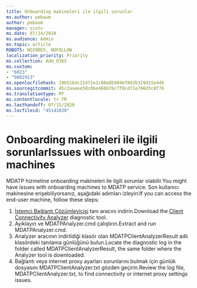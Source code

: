 ```yaml
---
title: Onboarding makineleri ile ilgili sorunlar
ms.author: pebaum
author: pebaum
manager: scotv
ms.date: 07/14/2020
ms.audience: Admin
ms.topic: article
ROBOTS: NOINDEX, NOFOLLOW
localization_priority: Priority
ms.collection: Adm_O365
ms.custom:
- "6023"
- "9002913"
ms.openlocfilehash: 19b516dc21472e2c80a8b9046f802b329d15e4d6
ms.sourcegitcommit: 45c2aaeee58c0be466b76c7f0cd71e796d3c8f76
ms.translationtype: MT
ms.contentlocale: tr-TR
ms.lasthandoff: 07/15/2020
ms.locfileid: "45141838"
---
```

# <a name="issues-with-onboarding-machines"></a><span data-ttu-id="09862-102">Onboarding makineleri ile ilgili sorunlar</span><span class="sxs-lookup"><span data-stu-id="09862-102">Issues with onboarding machines</span></span>

<span data-ttu-id="09862-103">MDATP hizmetine onboarding makineleri ile ilgili sorunlar olabilir.</span><span class="sxs-lookup"><span data-stu-id="09862-103">You might have issues with onboarding machines to MDATP service.</span></span> <span data-ttu-id="09862-104">Son kullanıcı makinesine erişebiliyorsanız, aşağıdaki adımları izleyin:</span><span class="sxs-lookup"><span data-stu-id="09862-104">If you can access the end-user machine, follow these steps:</span></span>

1. <span data-ttu-id="09862-105">[İstemci Bağlantı Çözümleyicisi](https://aka.ms/mdatpanalyzer) tanı aracını indirin.</span><span class="sxs-lookup"><span data-stu-id="09862-105">Download the [Client Connectivity Analyzer](https://aka.ms/mdatpanalyzer) diagnostic tool.</span></span>
2. <span data-ttu-id="09862-106">Ayıklayın ve MDATPAnalyzer.cmd çalıştırın.</span><span class="sxs-lookup"><span data-stu-id="09862-106">Extract and run MDATPAnalyzer.cmd.</span></span>
3. <span data-ttu-id="09862-107">Analyzer aracının indirildiği klasör olan MDATPClientAnalyzerResult adlı klasördeki tanılama günlüğünü bulun.</span><span class="sxs-lookup"><span data-stu-id="09862-107">Locate the diagnostic log in the folder called MDATPClientAnalyzerResult, the same folder where the Analyzer tool is downloaded.</span></span>
4. <span data-ttu-id="09862-108">Bağlantı veya internet proxy ayarları sorunlarını bulmak için günlük dosyasını MDATPClientAnalyzer.txt gözden geçirin.</span><span class="sxs-lookup"><span data-stu-id="09862-108">Review the log file, MDATPClientAnalyzer.txt, to find connectivity or internet proxy settings issues.</span></span>